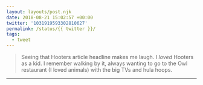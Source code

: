 ```yaml
---
layout: layouts/post.njk
date: 2018-08-21 15:02:57 +00:00
twitter: '1031919593302810627'
permalink: /status/{{ twitter }}/
tags: 
  - tweet
---
```


> Seeing that Hooters article headline makes me laugh. I *loved* Hooters as a kid. I remember walking by it, always wanting to go to the Owl restaurant (I loved animals) with the big TVs and hula hoops.

---
